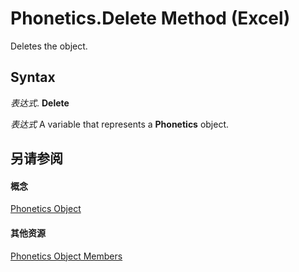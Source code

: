 
# Phonetics.Delete Method (Excel)

Deletes the object.


## Syntax

 _表达式_. **Delete**

 _表达式_ A variable that represents a **Phonetics** object.


## 另请参阅


#### 概念


[Phonetics Object](77c0c55c-a181-c68a-24ed-e6bcaf514663.md)
#### 其他资源


[Phonetics Object Members](http://msdn.microsoft.com/library/80fd2a10-1727-b652-5f81-6143ae8bead3%28Office.15%29.aspx)